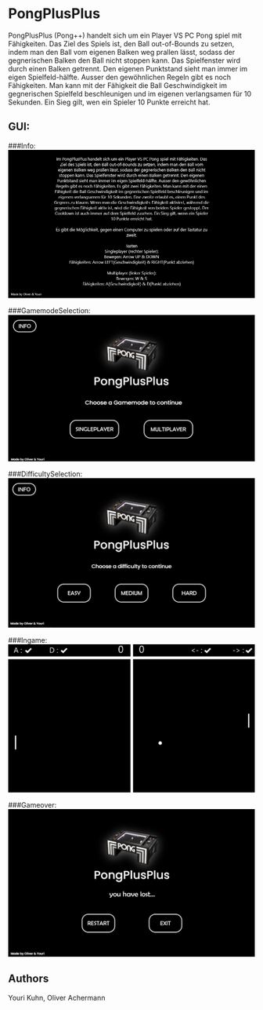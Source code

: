 # PongPlusPlus

PongPlusPlus (Pong++) handelt sich um ein Player VS PC Pong spiel mit Fähigkeiten. Das Ziel des Spiels ist, den Ball out-of-Bounds zu setzen, indem man den Ball vom eigenen Balken weg prallen lässt, sodass der gegnerischen Balken den Ball nicht stoppen kann. Das Spielfenster wird durch einen Balken getrennt. Den eigenen Punktstand sieht man immer im eigen Spielfeld-hälfte. Ausser den gewöhnlichen Regeln gibt es noch Fähigkeiten. Man kann mit der Fähigkeit die Ball Geschwindigkeit im gegnerischen Spielfeld beschleunigen und im eigenen verlangsamen für 10 Sekunden. Ein Sieg gilt, wen ein Spieler 10 Punkte erreicht hat.


## GUI:
###Info:
![PongPlusPlus Info Scene](GUI%20Screenshots/InfoScene.png?raw=true)

###GamemodeSelection:
![PongPlusPlus GamemodeSelection Scene](GUI%20Screenshots/gamemodeselection.png?raw=true)

###DifficultySelection:
![PongPlusPlus DifficultySelectionnfo Scene](GUI%20Screenshots/difficulty_selection.png?raw=true)

###Ingame:
![PongPlusPlus Ingame Scene](GUI%20Screenshots/Ingame.png?raw=true)

###Gameover:
![PongPlusPlus Gameover Scene](GUI%20Screenshots/gameover.png?raw=true)


## Authors

Youri Kuhn, Oliver Achermann
